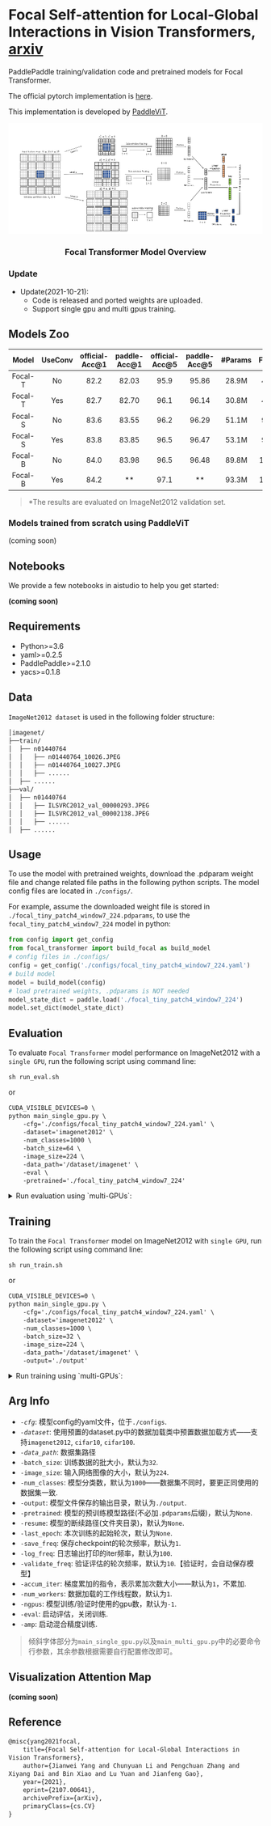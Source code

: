 # Focal Self-attention for Local-Global Interactions in Vision Transformers, [arxiv](https://arxiv.org/pdf/2107.00641)


PaddlePaddle training/validation code and pretrained models for Focal Transformer.

The official pytorch implementation is [here](https://github.com/microsoft/Focal-Transformer).

This implementation is developed by [PaddleViT](https://github.com/BR-IDL/PaddleViT.git).

<div align=center>
  <img src='./model.png'>
  </div>

<center> <h3>Focal Transformer Model Overview</h3> </center>

### Update

- Update(2021-10-21): 
	- Code is released and ported weights are uploaded.
   - Support single gpu and multi gpus training.

## Models Zoo

| Model | UseConv | official-Acc@1 | paddle-Acc@1 | official-Acc@5 | paddle-Acc@5 | #Params | FLOPs | Image Size | Crop_pct | Interpolation | Link |
| :--------: | :--------: | :--------: | :--------: | :--------: | :--------: | :--------: | :--------: | :--------: | :--------: | :--------: | :--------: |
| Focal-T     | No     | 82.2     | 82.03     | 95.9     | 95.86     | 28.9M     | 4.9G     | 224     | 0.875     | bicubic     | [google]()/[baidu]()     |
| Focal-T     | Yes     | 82.7     | 82.70     | 96.1     | 96.14     | 30.8M     | 4.9G     | 224     | 0.875      | bicubic     | [google]()/[baidu]()     |
| Focal-S     | No     | 83.6     | 83.55    | 96.2     | 96.29     | 51.1M     | 9.4G     | 224     | 0.875      | bicubic     | [google]()/[baidu]()     |
| Focal-S     | Yes     | 83.8     | 83.85     | 96.5     | 96.47     | 53.1M     | 9.4G     | 224     | 0.875      | bicubic     | [google]()/[baidu]()     |
| Focal-B     | No     | 84.0     | 83.98     | 96.5     | 96.48     | 89.8M     | 16.4G     | 224     | 0.875      | bicubic     | [google]()/[baidu]()     |
| Focal-B     | Yes     | 84.2     | **     | 97.1     | **     | 93.3M     | 16.4G     | 224     | 0.875      | bicubic     | [google]()/[baidu]()     |

> *The results are evaluated on ImageNet2012 validation set.

### Models trained from scratch using PaddleViT
(coming soon)

## Notebooks
We provide a few notebooks in aistudio to help you get started:

**(coming soon)**

## Requirements
- Python>=3.6
- yaml>=0.2.5
- PaddlePaddle>=2.1.0
- yacs>=0.1.8

## Data
`ImageNet2012 dataset` is used in the following folder structure:
```
│imagenet/
├──train/
│  ├── n01440764
│  │   ├── n01440764_10026.JPEG
│  │   ├── n01440764_10027.JPEG
│  │   ├── ......
│  ├── ......
├──val/
│  ├── n01440764
│  │   ├── ILSVRC2012_val_00000293.JPEG
│  │   ├── ILSVRC2012_val_00002138.JPEG
│  │   ├── ......
│  ├── ......
```

## Usage
To use the model with pretrained weights, download the .pdparam weight file and change related file paths in the following python scripts. The model config files are located in `./configs/`.

For example, assume the downloaded weight file is stored in `./focal_tiny_patch4_window7_224.pdparams`, to use the `focal_tiny_patch4_window7_224` model in python:

```python
from config import get_config
from focal_transformer import build_focal as build_model
# config files in ./configs/
config = get_config('./configs/focal_tiny_patch4_window7_224.yaml')
# build model
model = build_model(config)
# load pretrained weights, .pdparams is NOT needed
model_state_dict = paddle.load('./focal_tiny_patch4_window7_224')
model.set_dict(model_state_dict)
```

## Evaluation
To evaluate `Focal Transformer` model performance on ImageNet2012 with a `single GPU`, run the following script using command line:

```shell
sh run_eval.sh
```

or

```shell
CUDA_VISIBLE_DEVICES=0 \
python main_single_gpu.py \
    -cfg='./configs/focal_tiny_patch4_window7_224.yaml' \
    -dataset='imagenet2012' \
    -num_classes=1000 \
    -batch_size=64 \
    -image_size=224 \
    -data_path='/dataset/imagenet' \
    -eval \
    -pretrained='./focal_tiny_patch4_window7_224'
```

<details>

<summary>
Run evaluation using `multi-GPUs`:
</summary>


```shell
sh run_eval_multi.sh
```
or
```shell
CUDA_VISIBLE_DEVICES=0,1,2,3 \
python main_multi_gpu.py \
    -cfg='./configs/focal_tiny_patch4_window7_224.yaml' \
    -dataset='imagenet2012' \
    -num_classes=1000 \
    -batch_size=32 \
    -image_size=224 \
    -data_path='/dataset/imagenet' \
    -eval \
    -pretrained='./focal_tiny_patch4_window7_224'
```

</details>

## Training
To train the `Focal Transformer` model on ImageNet2012 with `single GPU`, run the following script using command line:
```shell
sh run_train.sh
```
or
```shell
CUDA_VISIBLE_DEVICES=0 \
python main_single_gpu.py \
    -cfg='./configs/focal_tiny_patch4_window7_224.yaml' \
    -dataset='imagenet2012' \
    -num_classes=1000 \
    -batch_size=32 \
    -image_size=224 \
    -data_path='/dataset/imagenet' \
    -output='./output'
```

<details>

<summary>
Run training using `multi-GPUs`:
</summary>


```shell
sh run_train_multi.sh
```
or
```shell
CUDA_VISIBLE_DEVICES=0,1,2,3 \
python main_single_gpu.py \
    -cfg='./configs/focal_tiny_patch4_window7_224.yaml' \
    -dataset='imagenet2012' \
    -num_classes=1000 \
    -batch_size=4 \
    -image_size=224 \
    -data_path='/dataset/imagenet' \
    -output='./output'
```

</details>

## Arg Info
- *`-cfg`*: 模型config的yaml文件，位于`./configs`.
- *`-dataset`*: 使用预置的dataset.py中的数据加载类中预置数据加载方式——支持`imagenet2012`, `cifar10`, `cifar100`.
- *`-data_path`*: 数据集路径
- `-batch_size`: 训练数据的批大小，默认为`32`.
- `-image_size`: 输入网络图像的大小，默认为`224`.
- `-num_classes`: 模型分类数，默认为`1000`——数据集不同时，要更正同使用的数据集一致.
- `-output`: 模型文件保存的输出目录，默认为`./output`.
- `-pretrained`: 模型的预训练模型路径(不必加`.pdparams`后缀)，默认为`None`.
- `-resume`: 模型的断续路径(文件夹目录)，默认为`None`.
- `-last_epoch`: 本次训练的起始轮次，默认为`None`.
- `-save_freq`: 保存checkpoint的轮次频率，默认为`1`.
- `-log_freq`: 日志输出打印的iter频率，默认为`100`.
- `-validate_freq`: 验证评估的轮次频率，默认为`10`.【验证时，会自动保存模型】
- `-accum_iter`: 梯度累加的指令，表示累加次数大小——默认为`1`，不累加.
- `-num_workers`: 数据加载的工作线程数，默认为`1`.
- `-ngpus`: 模型训练/验证时使用的gpu数，默认为`-1`.
- `-eval`: 启动评估，关闭训练.
- `-amp`: 启动混合精度训练.

> 倾斜字体部分为`main_single_gpu.py`以及`main_multi_gpu.py`中的必要命令行参数，其余参数根据需要自行配置修改即可。

## Visualization Attention Map
**(coming soon)**

## Reference
```
@misc{yang2021focal,
    title={Focal Self-attention for Local-Global Interactions in Vision Transformers}, 
    author={Jianwei Yang and Chunyuan Li and Pengchuan Zhang and Xiyang Dai and Bin Xiao and Lu Yuan and Jianfeng Gao},
    year={2021},
    eprint={2107.00641},
    archivePrefix={arXiv},
    primaryClass={cs.CV}
}
```